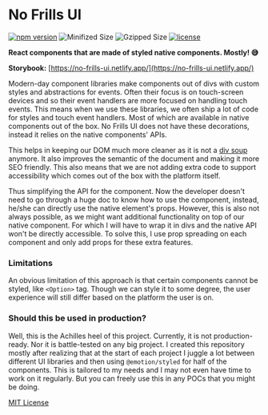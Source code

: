 # No Frills UI

[![npm version](https://badge.fury.io/js/no-frills-ui.svg)](https://badge.fury.io/js/no-frills-ui)
![Minifized Size](https://badgen.net/bundlephobia/min/no-frills-ui)
![Gzipped Size](https://badgen.net/bundlephobia/minzip/no-frills-ui)
[![license](https://badgen.now.sh/badge/license/MIT)](./LICENSE)

**React components that are made of styled native components. Mostly! 😅**

**Storybook:** [https://no-frills-ui.netlify.app/](https://no-frills-ui.netlify.app/)

Modern-day  component libraries make components out of divs with custom styles and abstractions for events.
Often their focus is on touch-screen devices and so their event handlers are more focused on handling touch events.
This means when we use these libraries, we often ship a lot of code for styles and touch event handlers. Most of
which are available in native components out of the box. No Frills UI does not have these decorations, instead it
relies on the native components' APIs.

This helps in keeping our DOM much more cleaner as it is not a [div soup](https://www.hackterms.com/div%20soup) anymore.
It also improves the semantic of the document and making it more SEO friendly. This also means that we are not adding extra
code to support accessibility which comes out of the box with the platform itself.

Thus simplifying the API for the component. Now the developer doesn't need to go through a huge doc to know how to use
the component, instead, he/she can directly use the native element's props. However, this is also not always possible, as we
might want additional functionality on top of our native component. For which I will have to wrap it in divs and the native
API won't be directly accessible. To solve this, I use prop spreading on each component and only add props for these
extra features.

### Limitations

An obvious limitation of this approach is that certain components cannot be styled, like `<Option>` tag. Though we can
style it to some degree, the user experience will still differ based on the platform the user is on.

### Should this be used in production?

Well, this is the Achilles heel of this project. Currently, it is not production-ready. Nor it is battle-tested on any big
project. I created this repository mostly after realizing that at the start of each project I juggle a lot between
different UI libraries and then using `@emotion/styled` for half of the components. This is tailored to my needs and
I may not even have time to work on it regularly. But you can freely use this in any POCs that you might be doing.

[MIT License](https://github.com/pushkar8723/no-frills-ui/blob/master/LICENSE)
